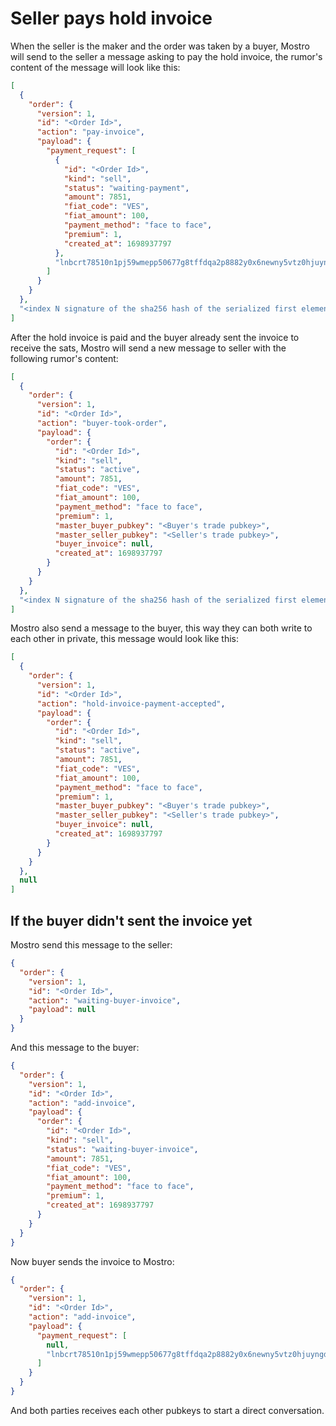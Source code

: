 # Seller pays hold invoice

When the seller is the maker and the order was taken by a buyer, Mostro will send to the seller a message asking to pay the hold invoice, the rumor's content of the message will look like this:

```json
[
  {
    "order": {
      "version": 1,
      "id": "<Order Id>",
      "action": "pay-invoice",
      "payload": {
        "payment_request": [
          {
            "id": "<Order Id>",
            "kind": "sell",
            "status": "waiting-payment",
            "amount": 7851,
            "fiat_code": "VES",
            "fiat_amount": 100,
            "payment_method": "face to face",
            "premium": 1,
            "created_at": 1698937797
          },
          "lnbcrt78510n1pj59wmepp50677g8tffdqa2p8882y0x6newny5vtz0hjuyngdwv226nanv4uzsdqqcqzzsxqyz5vqsp5skn973360gp4yhlpmefwvul5hs58lkkl3u3ujvt57elmp4zugp4q9qyyssqw4nzlr72w28k4waycf27qvgzc9sp79sqlw83j56txltz4va44j7jda23ydcujj9y5k6k0rn5ms84w8wmcmcyk5g3mhpqepf7envhdccp72nz6e"
        ]
      }
    }
  },
  "<index N signature of the sha256 hash of the serialized first element of content>"
]
```

After the hold invoice is paid and the buyer already sent the invoice to receive the sats, Mostro will send a new message to seller with the following rumor's content:

```json
[
  {
    "order": {
      "version": 1,
      "id": "<Order Id>",
      "action": "buyer-took-order",
      "payload": {
        "order": {
          "id": "<Order Id>",
          "kind": "sell",
          "status": "active",
          "amount": 7851,
          "fiat_code": "VES",
          "fiat_amount": 100,
          "payment_method": "face to face",
          "premium": 1,
          "master_buyer_pubkey": "<Buyer's trade pubkey>",
          "master_seller_pubkey": "<Seller's trade pubkey>",
          "buyer_invoice": null,
          "created_at": 1698937797
        }
      }
    }
  },
  "<index N signature of the sha256 hash of the serialized first element of content>"
]
```

Mostro also send a message to the buyer, this way they can both write to each other in private, this message would look like this:

```json
[
  {
    "order": {
      "version": 1,
      "id": "<Order Id>",
      "action": "hold-invoice-payment-accepted",
      "payload": {
        "order": {
          "id": "<Order Id>",
          "kind": "sell",
          "status": "active",
          "amount": 7851,
          "fiat_code": "VES",
          "fiat_amount": 100,
          "payment_method": "face to face",
          "premium": 1,
          "master_buyer_pubkey": "<Buyer's trade pubkey>",
          "master_seller_pubkey": "<Seller's trade pubkey>",
          "buyer_invoice": null,
          "created_at": 1698937797
        }
      }
    }
  },
  null
]
```

## If the buyer didn't sent the invoice yet

Mostro send this message to the seller:

```json
{
  "order": {
    "version": 1,
    "id": "<Order Id>",
    "action": "waiting-buyer-invoice",
    "payload": null
  }
}
```

And this message to the buyer:

```json
{
  "order": {
    "version": 1,
    "id": "<Order Id>",
    "action": "add-invoice",
    "payload": {
      "order": {
        "id": "<Order Id>",
        "kind": "sell",
        "status": "waiting-buyer-invoice",
        "amount": 7851,
        "fiat_code": "VES",
        "fiat_amount": 100,
        "payment_method": "face to face",
        "premium": 1,
        "created_at": 1698937797
      }
    }
  }
}
```

Now buyer sends the invoice to Mostro:

```json
{
  "order": {
    "version": 1,
    "id": "<Order Id>",
    "action": "add-invoice",
    "payload": {
      "payment_request": [
        null,
        "lnbcrt78510n1pj59wmepp50677g8tffdqa2p8882y0x6newny5vtz0hjuyngdwv226nanv4uzsdqqcqzzsxqyz5vqsp5skn973360gp4yhlpmefwvul5hs58lkkl3u3ujvt57elmp4zugp4q9qyyssqw4nzlr72w28k4waycf27qvgzc9sp79sqlw83j56txltz4va44j7jda23ydcujj9y5k6k0rn5ms84w8wmcmcyk5g3mhpqepf7envhdccp72nz6e"
      ]
    }
  }
}
```

And both parties receives each other pubkeys to start a direct conversation.
